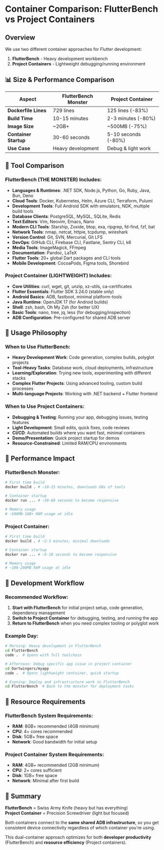 # Container Comparison: FlutterBench vs Project Containers

## Overview

We use two different container approaches for Flutter development:

1. **FlutterBench** - Heavy development workbench
2. **Project Containers** - Lightweight debugging/running environment

## 📊 Size & Performance Comparison

| Aspect | FlutterBench Monster | Project Container |
|--------|---------------------|------------------|
| **Dockerfile Lines** | 729 lines | 125 lines (-83%) |
| **Build Time** | 10-15 minutes | 2-3 minutes (-80%) |
| **Image Size** | ~2GB+ | ~500MB (-75%) |
| **Container Startup** | 30-60 seconds | 5-10 seconds (-80%) |
| **Use Case** | Heavy development | Debug & light work |

## 🔧 Tool Comparison

### FlutterBench (THE MONSTER) Includes:
- **Languages & Runtimes**: .NET SDK, Node.js, Python, Go, Ruby, Java, Bun, Deno
- **Cloud Tools**: Docker, Kubernetes, Helm, Azure CLI, Terraform, Pulumi
- **Development Tools**: Full Android SDK with emulators, NDK, multiple build tools
- **Database Clients**: PostgreSQL, MySQL, SQLite, Redis
- **Text Editors**: Vim, Neovim, Emacs, Nano
- **Modern CLI Tools**: Starship, Zoxide, btop, exa, ripgrep, fd-find, fzf, bat
- **Network Tools**: nmap, netcat, httpie, tcpdump, wireshark
- **Version Control**: Git, SVN, Mercurial, Git LFS
- **DevOps**: GitHub CLI, Firebase CLI, Fastlane, Sentry CLI, k6
- **Media Tools**: ImageMagick, FFmpeg
- **Documentation**: Pandoc, LaTeX
- **Flutter Tools**: 20+ global Dart packages and CLI tools
- **Mobile Development**: CocoaPods, Figma tools, Shorebird

### Project Container (LIGHTWEIGHT) Includes:
- **Core Utilities**: curl, wget, git, unzip, xz-utils, ca-certificates
- **Flutter Essentials**: Flutter SDK 3.24.0 (stable only)
- **Android Basics**: ADB, fastboot, minimal platform-tools
- **Java Runtime**: OpenJDK 17 (for Android builds)
- **Shell**: zsh, bash, Oh My Zsh (for better UX)
- **Basic Tools**: nano, tree, jq, less (for debugging/inspection)
- **ADB Configuration**: Pre-configured for shared ADB server

## 🎯 Usage Philosophy

### When to Use FlutterBench:
- **Heavy Development Work**: Code generation, complex builds, polyglot projects
- **Tool-Heavy Tasks**: Database work, cloud deployments, infrastructure
- **Learning/Exploration**: Trying new tools, experimenting with different stacks
- **Complex Flutter Projects**: Using advanced tooling, custom build processes
- **Multi-language Projects**: Working with .NET backend + Flutter frontend

### When to Use Project Containers:
- **Debugging & Testing**: Running your app, debugging issues, testing features
- **Light Development**: Small edits, quick fixes, code reviews
- **CI/CD**: Automated builds where you want fast, minimal containers
- **Demo/Presentation**: Quick project startup for demos
- **Resource-Constrained**: Limited RAM/CPU environments

## 🚀 Performance Impact

### FlutterBench Monster:
```bash
# First time build
docker build . # ~10-15 minutes, downloads GBs of tools

# Container startup
docker run ... # ~30-60 seconds to become responsive

# Memory usage
# ~500MB-1GB+ RAM usage at idle
```

### Project Container:
```bash
# First time build
docker build . # ~2-3 minutes, minimal downloads

# Container startup  
docker run ... # ~5-10 seconds to become responsive

# Memory usage
# ~100-200MB RAM usage at idle
```

## 🔄 Development Workflow

### Recommended Workflow:
1. **Start with FlutterBench** for initial project setup, code generation, dependency management
2. **Switch to Project Container** for debugging, testing, and running the app
3. **Return to FlutterBench** when you need complex tooling or polyglot work

### Example Day:
```bash
# Morning: Heavy development in FlutterBench
cd FlutterBench
code .  # Opens with full toolchain

# Afternoon: Debug specific app issue in project container  
cd Dartwingers/myapp
code .  # Opens lightweight container, quick startup

# Evening: Deploy and infrastructure work in FlutterBench
cd FlutterBench  # Back to the monster for deployment tasks
```

## 📏 Resource Requirements

### FlutterBench System Requirements:
- **RAM**: 8GB+ recommended (4GB minimum)
- **CPU**: 4+ cores recommended
- **Disk**: 5GB+ free space
- **Network**: Good bandwidth for initial setup

### Project Container System Requirements:
- **RAM**: 4GB+ recommended (2GB minimum)  
- **CPU**: 2+ cores sufficient
- **Disk**: 1GB+ free space
- **Network**: Minimal after first build

## 🎯 Summary

**FlutterBench** = Swiss Army Knife (heavy but has everything)  
**Project Container** = Precision Screwdriver (light but focused)

Both containers connect to the **same shared ADB infrastructure**, so you get consistent device connectivity regardless of which container you're using.

This dual-container approach optimizes for both **developer productivity** (FlutterBench) and **resource efficiency** (Project containers).